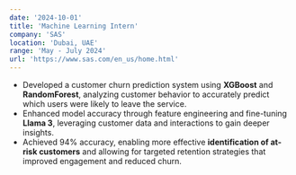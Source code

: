 ```yaml
---
date: '2024-10-01'
title: 'Machine Learning Intern'
company: 'SAS'
location: 'Dubai, UAE'
range: 'May - July 2024'
url: 'https://www.sas.com/en_us/home.html'
---
```


- Developed a customer churn prediction system using **XGBoost** and **RandomForest**, analyzing customer behavior to accurately predict which users were likely to leave the service.
- Enhanced model accuracy through feature engineering and fine-tuning **Llama 3**, leveraging customer data and interactions to gain deeper insights.
- Achieved 94% accuracy, enabling more effective **identification of at-risk customers** and allowing for targeted retention strategies that improved engagement and reduced churn.
